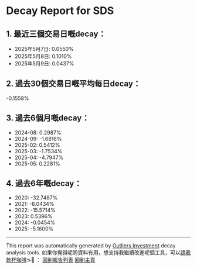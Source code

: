# Decay Report for SDS

## 1. 最近三個交易日嘅decay：

- 2025年5月7日: 0.0550%
- 2025年5月8日: 0.1010%
- 2025年5月9日: 0.0437%

## 2. 過去30個交易日嘅平均每日decay：
-0.1558%

## 3. 過去6個月嘅decay：

- 2024-08: 0.2987%
- 2024-09: -1.6816%
- 2025-02: 0.5412%
- 2025-03: -1.7534%
- 2025-04: -4.7947%
- 2025-05: 0.2281%

## 4. 過去6年嘅decay：

- 2020: -32.7487%
- 2021: -8.0434%
- 2022: -15.5714%
- 2023: 0.5396%
- 2024: -0.0454%
- 2025: -5.1600%
---

This report was automatically generated by [Outliers Investment](https://outliersecon.github.io/Outliers-Investment/) decay analysis tools.
如果你覺得呢啲資料有用，想支持我繼續改進呢個工具，可以[請我飲杯咖啡](https://buymeacoffee.com/outliersecon)☕🙏 ：
[回到報告列表](https://outliersecon.github.io/Outliers-Investment/reports)
[回到主頁](https://outliersecon.github.io/Outliers-Investment/)